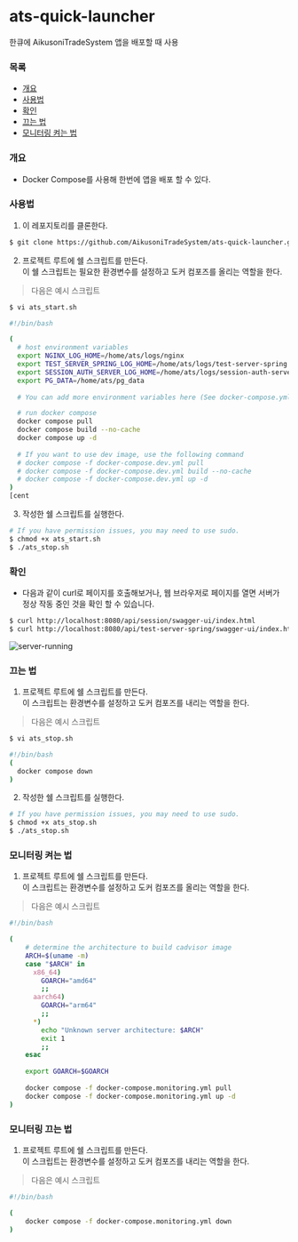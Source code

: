 # ats-quick-launcher
한큐에 AikusoniTradeSystem 앱을 배포할 때 사용

### 목록
- [개요](#개요)
- [사용법](#사용법)
- [확인](#확인)
- [끄는 법](#끄는-법)
- [모니터링 켜는 법](#모니터링-켜는-법)

### 개요
- Docker Compose를 사용해 한번에 앱을 배포 할 수 있다.

### 사용법
1. 이 레포지토리를 클론한다.
```sh
$ git clone https://github.com/AikusoniTradeSystem/ats-quick-launcher.git
```

2. 프로젝트 루트에 쉘 스크립트를 만든다. \
이 쉘 스크립트는 필요한 환경변수를 설정하고 도커 컴포즈를 올리는 역할을 한다.
> 다음은 예시 스크립트
```sh
$ vi ats_start.sh

#!/bin/bash

(
  # host environment variables
  export NGINX_LOG_HOME=/home/ats/logs/nginx
  export TEST_SERVER_SPRING_LOG_HOME=/home/ats/logs/test-server-spring
  export SESSION_AUTH_SERVER_LOG_HOME=/home/ats/logs/session-auth-server
  export PG_DATA=/home/ats/pg_data
  
  # You can add more environment variables here (See docker-compose.yml)

  # run docker compose
  docker compose pull
  docker compose build --no-cache
  docker compose up -d
  
  # If you want to use dev image, use the following command
  # docker compose -f docker-compose.dev.yml pull 
  # docker compose -f docker-compose.dev.yml build --no-cache
  # docker compose -f docker-compose.dev.yml up -d
)
[cent
```

3. 작성한 쉘 스크립트를 실행한다.
```sh
# If you have permission issues, you may need to use sudo.
$ chmod +x ats_start.sh
$ ./ats_stop.sh
```

### 확인
- 다음과 같이 curl로 페이지를 호출해보거나, 웹 브라우저로 페이지를 열면 서버가 정상 작동 중인 것을 확인 할 수 있습니다. 
```sh
$ curl http://localhost:8080/api/session/swagger-ui/index.html
$ curl http://localhost:8080/api/test-server-spring/swagger-ui/index.html
````

![server-running](./documents/imgs/server-running-test.png)

### 끄는 법
1. 프로젝트 루트에 쉘 스크립트를 만든다. \
이 스크립트는 환경변수를 설정하고 도커 컴포즈를 내리는 역할을 한다.
> 다음은 예시 스크립트
```sh
$ vi ats_stop.sh

#!/bin/bash
(
  docker compose down
)
```

2. 작성한 쉘 스크립트를 실행한다.
```sh
# If you have permission issues, you may need to use sudo.
$ chmod +x ats_stop.sh
$ ./ats_stop.sh
```

### 모니터링 켜는 법
1. 프로젝트 루트에 쉘 스크립트를 만든다. \
이 스크립트는 환경변수를 설정하고 도커 컴포즈를 올리는 역할을 한다.
> 다음은 예시 스크립트
```sh
#!/bin/bash

(
    # determine the architecture to build cadvisor image
    ARCH=$(uname -m)
    case "$ARCH" in
      x86_64)
        GOARCH="amd64"
        ;;
      aarch64)
        GOARCH="arm64"
        ;;
      *)
        echo "Unknown server architecture: $ARCH"
        exit 1
        ;;
    esac
    
    export GOARCH=$GOARCH
    
    docker compose -f docker-compose.monitoring.yml pull
    docker compose -f docker-compose.monitoring.yml up -d
)

```

### 모니터링 끄는 법
1. 프로젝트 루트에 쉘 스크립트를 만든다. \
이 스크립트는 환경변수를 설정하고 도커 컴포즈를 내리는 역할을 한다.
> 다음은 예시 스크립트
```sh
#!/bin/bash

(
    docker compose -f docker-compose.monitoring.yml down
)

```